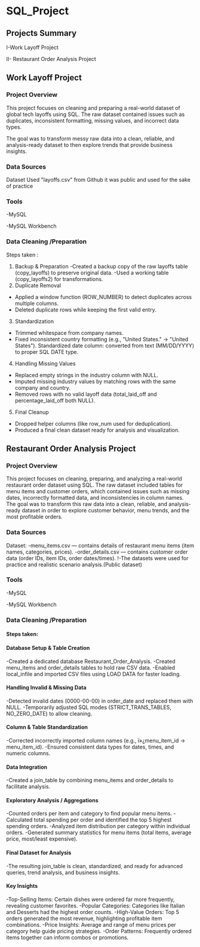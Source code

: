 # SQL_Project
## Projects Summary
  I-Work Layoff Project 
  
  II- Restaurant Order Analysis Project 

## Work Layoff Project 
### Project Overview 

This project focuses on cleaning and preparing a real-world dataset of global tech layoffs using SQL.
The raw dataset contained issues such as duplicates, inconsistent formatting, missing values, and incorrect data types.

The goal was to transform messy raw data into a clean, reliable, and analysis-ready dataset to then explore trends that provide business insights.

### Data Sources
Dataset Used "layoffs.csv" from Github it was public and used for the sake of practice  

### Tools 
-MySQL 

-MySQL Workbench 

### Data Cleaning /Preparation 
Steps taken :
1. Backup & Preparation
   -Created a backup copy of the raw layoffs table (copy_layoffs) to preserve original data.
   -Used a working table (copy_layoffs2) for transformations.
2. Duplicate Removal
  - Applied a window function (ROW_NUMBER) to detect duplicates across multiple columns.
  - Deleted duplicate rows while keeping the first valid entry.
3. Standardization
  - Trimmed whitespace from company names.
  - Fixed inconsistent country formatting (e.g., "United States." → "United States").
   Standardized date column: converted from text (MM/DD/YYYY) to proper SQL DATE type.
4. Handling Missing Values
  - Replaced empty strings in the industry column with NULL.
  - Imputed missing industry values by matching rows with the same company and country.
  - Removed rows with no valid layoff data (total_laid_off and percentage_laid_off both NULL).
5. Final Cleanup
  - Dropped helper columns (like row_num used for deduplication).
  - Produced a final clean dataset ready for analysis and visualization.

## Restaurant Order Analysis Project
### Project Overview 

This project focuses on cleaning, preparing, and analyzing a real-world restaurant order dataset using SQL.
The raw dataset included tables for menu items and customer orders, which contained issues such as missing dates, incorrectly formatted data, and inconsistencies in column names.
The goal was to transform this raw data into a clean, reliable, and analysis-ready dataset in order to explore customer behavior, menu trends, and the most profitable orders.

### Data Sources
Dataset:
-menu_items.csv — contains details of restaurant menu items (item names, categories, prices).
-order_details.csv — contains customer order data (order IDs, item IDs, order dates/times).
!-The datasets were used for practice and realistic scenario analysis.(Public dataset)

### Tools 
-MySQL

-MySQL Workbench

### Data Cleaning /Preparation 

#### Steps taken:
#### Database Setup & Table Creation
-Created a dedicated database Restaurant_Order_Analysis.
-Created menu_items and order_details tables to hold raw CSV data.
-Enabled local_infile and imported CSV files using LOAD DATA for faster loading.

#### Handling Invalid & Missing Data
-Detected invalid dates (0000-00-00) in order_date and replaced them with NULL.
-Temporarily adjusted SQL modes (STRICT_TRANS_TABLES, NO_ZERO_DATE) to allow cleaning.

#### Column & Table Standardization
-Corrected incorrectly imported column names (e.g., ï»¿menu_item_id → menu_item_id).
-Ensured consistent data types for dates, times, and numeric columns.

#### Data Integration
-Created a join_table by combining menu_items and order_details to facilitate analysis.

#### Exploratory Analysis / Aggregations
-Counted orders per item and category to find popular menu items.
-Calculated total spending per order and identified the top 5 highest spending orders.
-Analyzed item distribution per category within individual orders.
-Generated summary statistics for menu items (total items, average price, most/least expensive).

#### Final Dataset for Analysis
-The resulting join_table is clean, standardized, and ready for advanced queries, trend analysis, and business insights.

#### Key Insights
-Top-Selling Items: Certain dishes were ordered far more frequently, revealing customer favorites.
-Popular Categories: Categories like Italian and Desserts had the highest order counts.
-High-Value Orders: Top 5 orders generated the most revenue, highlighting profitable item combinations.
-Price Insights: Average and range of menu prices per category help guide pricing strategies.
-Order Patterns: Frequently ordered items together can inform combos or promotions.

